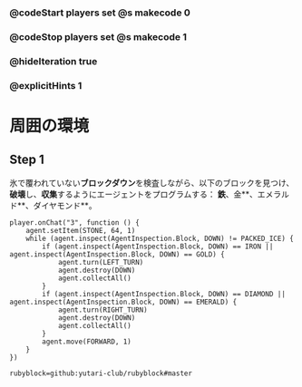 ### @codeStart players set @s makecode 0
### @codeStop players set @s makecode 1

### @hideIteration true 
### @explicitHints 1


# 周囲の環境
<!-- # Surroundings  -->

## Step 1
氷で覆われていない**ブロックダウン**を検査しながら、以下のブロックを見つけ、**破壊**し、**収集**するようにエージェントをプログラムする： **鉄**、金**、エメラルド**、ダイヤモンド**。
<!-- While **inspecting the block down** that is **not packed ice**, program the Agent to locate, **destroy** and **collect** the following blocks: **iron**, **gold**, **emerald** and **diamond**.  -->



```ghost
player.onChat("3", function () {
    agent.setItem(STONE, 64, 1)
    while (agent.inspect(AgentInspection.Block, DOWN) != PACKED_ICE) {
        if (agent.inspect(AgentInspection.Block, DOWN) == IRON || agent.inspect(AgentInspection.Block, DOWN) == GOLD) {
            agent.turn(LEFT_TURN)
            agent.destroy(DOWN)
            agent.collectAll()
        }
        if (agent.inspect(AgentInspection.Block, DOWN) == DIAMOND || agent.inspect(AgentInspection.Block, DOWN) == EMERALD) {
            agent.turn(RIGHT_TURN)
            agent.destroy(DOWN)
            agent.collectAll()
        }
        agent.move(FORWARD, 1)
    }
})
```
```package
rubyblock=github:yutari-club/rubyblock#master
```
